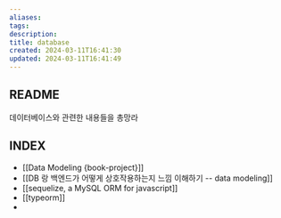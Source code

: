 ```yaml
---
aliases: 
tags: 
description:
title: database
created: 2024-03-11T16:41:30
updated: 2024-03-11T16:41:49
---
```


## README

데이터베이스와 관련한 내용들을 총망라

## INDEX

- [[Data Modeling {book-project}]]
- [[DB 랑 백엔드가 어떻게 상호작용하는지 느낌 이해하기 -- data modeling]]
- [[sequelize, a MySQL ORM for javascript]]
- [[typeorm]]
- 
